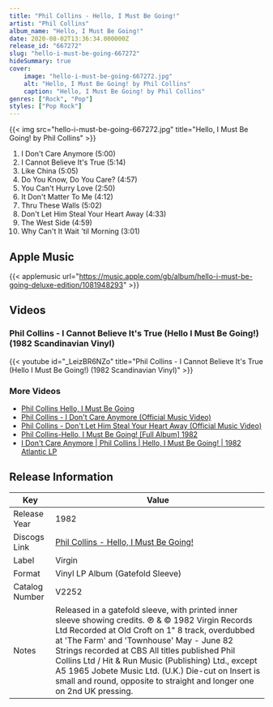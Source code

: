 ```yaml
---
title: "Phil Collins - Hello, I Must Be Going!"
artist: "Phil Collins"
album_name: "Hello, I Must Be Going!"
date: 2020-08-02T13:36:34.000000Z
release_id: "667272"
slug: "hello-i-must-be-going-667272"
hideSummary: true
cover:
    image: "hello-i-must-be-going-667272.jpg"
    alt: "Hello, I Must Be Going! by Phil Collins"
    caption: "Hello, I Must Be Going! by Phil Collins"
genres: ["Rock", "Pop"]
styles: ["Pop Rock"]
---
```


{{< img src="hello-i-must-be-going-667272.jpg" title="Hello, I Must Be Going! by Phil Collins" >}}

<!-- section break -->

1. I Don't Care Anymore (5:00)
2. I Cannot Believe It's True (5:14)
3. Like China (5:05)
4. Do You Know, Do You Care? (4:57)
5. You Can't Hurry Love (2:50)
6. It Don't Matter To Me (4:12)
7. Thru These Walls (5:02)
8. Don't Let Him Steal Your Heart Away (4:33)
9. The West Side (4:59)
10. Why Can't It Wait 'til Morning (3:01)

<!-- section break -->




## Apple Music
{{< applemusic url="https://music.apple.com/gb/album/hello-i-must-be-going-deluxe-edition/1081948293" >}}





## Videos
### Phil Collins - I Cannot Believe It's True (Hello I Must Be Going!) (1982 Scandinavian Vinyl)
{{< youtube id="_LeizBR6NZo" title="Phil Collins - I Cannot Believe It's True (Hello I Must Be Going!) (1982 Scandinavian Vinyl)" >}}<br>

### More Videos

- [Phil Collins      Hello, I Must Be Going](https://www.youtube.com/watch?v=PtW6JFluNwY)
- [Phil Collins - I Don't Care Anymore (Official Music Video)](https://www.youtube.com/watch?v=xLpfbcXTeo8)
- [Phil Collins - Don't Let Him Steal Your Heart Away (Official Music Video)](https://www.youtube.com/watch?v=b2W-lxDq4-Y)
- [Phil Collins-Hello, I Must Be Going! [Full Album] 1982](https://www.youtube.com/watch?v=6KGW8LAeMU8)
- [I Don't Care Anymore | Phil Collins | Hello, I Must Be Going! | 1982 Atlantic LP](https://www.youtube.com/watch?v=P18nuSvCNE0)


## Release Information
|  Key           | Value                                                |
| ---------------| ---------------------------------------------------- |
| Release Year   | 1982                                   |
| Discogs Link   | [Phil Collins - Hello, I Must Be Going!](https://www.discogs.com/release/667272-Phil-Collins-Hello-I-Must-Be-Going) |
| Label          | Virgin |
| Format         | Vinyl LP Album (Gatefold Sleeve) |
| Catalog Number | V2252 |
| Notes | Released in a gatefold sleeve, with printed inner sleeve showing credits. ℗ & © 1982 Virgin Records Ltd  Recorded at Old Croft on 1" 8 track, overdubbed at 'The Farm' and 'Townhouse' May - June 82 Strings recorded at CBS  All titles published Phil Collins Ltd / Hit & Run Music (Publishing) Ltd., except A5 1965 Jobete Music Ltd. (U.K.)  Die-cut on Insert is small and round, opposite to straight and longer one on 2nd UK pressing. |
